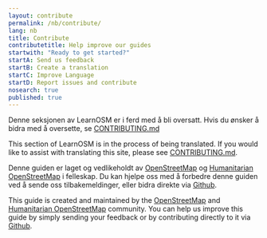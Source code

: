 ```yaml
---
layout: contribute
permalink: /nb/contribute/
lang: nb
title: Contribute
contributetitle: Help improve our guides
startwith: "Ready to get started?"
startA: Send us feedback
startB: Create a translation
startC: Improve Language
startD: Report issues and contribute
nosearch: true
published: true
---
```



Denne seksjonen av LearnOSM er i ferd med å bli oversatt. Hvis du ønsker å bidra med å oversette, se [CONTRIBUTING.md](https://github.com/hotosm/learnosm/blob/gh-pages/CONTRIBUTING.md)

This section of LearnOSM is in the process of being translated. If you would like to assist with translating this site, please see [CONTRIBUTING.md](https://github.com/hotosm/learnosm/blob/gh-pages/CONTRIBUTING.md). 

Denne guiden er laget og vedlikeholdt av [OpenStreetMap](http://www.openstreetmap.org/) og [Humanitarian OpenStreetMap](http://hotosm.org/) i felleskap.
Du kan hjelpe oss med å forbedre denne guiden ved å sende oss tilbakemeldinger, eller bidra direkte via [Github](http://github.com/hotosm/learnosm).

This guide is created and maintained by the [OpenStreetMap](http://www.openstreetmap.org/) and [Humanitarian OpenStreetMap](http://hotosm.org/) community. You can help us improve this guide by simply sending your feedback or by contributing directly to it via [Github](http://github.com/hotosm/learnosm).
